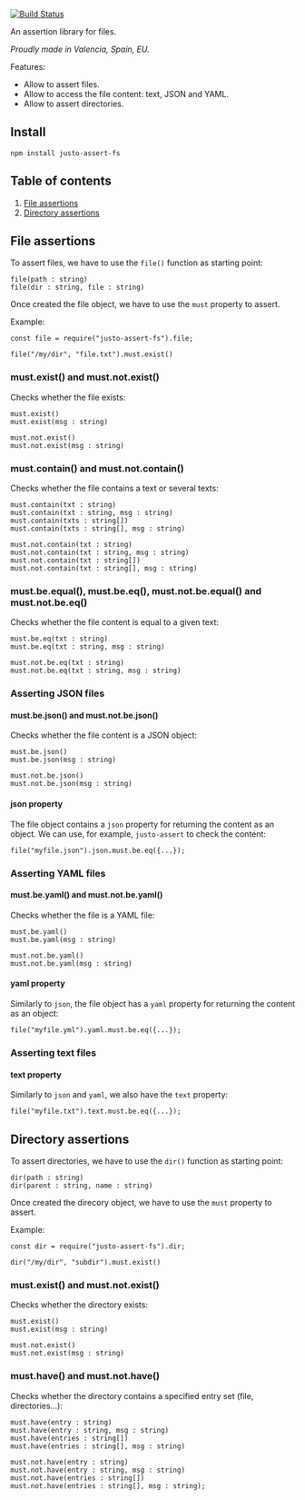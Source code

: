 [![Build Status](https://travis-ci.org/justojs/justo-assert-fs.svg?branch=master)](https://travis-ci.org/justojs/justo-assert-fs)

An assertion library for files.

*Proudly made in Valencia, Spain, EU.*

Features:

- Allow to assert files.
- Allow to access the file content: text, JSON and YAML.
- Allow to assert directories.

## Install

```
npm install justo-assert-fs
```

## Table of contents

1. [File assertions](#file-assertions)
2. [Directory assertions](#directory-assertions)

## File assertions

To assert files, we have to use the `file()` function as starting point:

```
file(path : string)
file(dir : string, file : string)
```

Once created the file object, we have to use the `must` property to assert.

Example:

```
const file = require("justo-assert-fs").file;

file("/my/dir", "file.txt").must.exist()
```

### must.exist() and must.not.exist()

Checks whether the file exists:

```
must.exist()
must.exist(msg : string)

must.not.exist()
must.not.exist(msg : string)
```

###  must.contain() and must.not.contain()

Checks whether the file contains a text or several texts:

```
must.contain(txt : string)
must.contain(txt : string, msg : string)
must.contain(txts : string[])
must.contain(txts : string[], msg : string)

must.not.contain(txt : string)
must.not.contain(txt : string, msg : string)
must.not.contain(txt : string[])
must.not.contain(txt : string[], msg : string)
```

### must.be.equal(), must.be.eq(), must.not.be.equal() and must.not.be.eq()

Checks whether the file content is equal to a given text:

```
must.be.eq(txt : string)
must.be.eq(txt : string, msg : string)

must.not.be.eq(txt : string)
must.not.be.eq(txt : string, msg : string)
```

### Asserting JSON files

#### must.be.json() and must.not.be.json()

Checks whether the file content is a JSON object:

```
must.be.json()
must.be.json(msg : string)

must.not.be.json()
must.not.be.json(msg : string)
```

#### json property

The file object contains a `json` property for returning the content as an object.
We can use, for example, `justo-assert` to check the content:

```
file("myfile.json").json.must.be.eq({...});
```

### Asserting YAML files

#### must.be.yaml() and must.not.be.yaml()

Checks whether the file is a YAML file:

```
must.be.yaml()
must.be.yaml(msg : string)

must.not.be.yaml()
must.not.be.yaml(msg : string)
```

#### yaml property

Similarly to `json`, the file object has a `yaml` property for returning the content
as an object:

```
file("myfile.yml").yaml.must.be.eq({...});
```

### Asserting text files

#### text property

Similarly to `json` and `yaml`, we also have the `text` property:

```
file("myfile.txt").text.must.be.eq({...});
```

## Directory assertions

To assert directories, we have to use the `dir()` function as starting point:

```
dir(path : string)
dir(parent : string, name : string)
```

Once created the direcory object, we have to use the `must` property to assert.

Example:

```
const dir = require("justo-assert-fs").dir;

dir("/my/dir", "subdir").must.exist()
```

### must.exist() and must.not.exist()

Checks whether the directory exists:

```
must.exist()
must.exist(msg : string)

must.not.exist()
must.not.exist(msg : string)
```

###  must.have() and must.not.have()

Checks whether the directory contains a specified entry set (file, directories...):

```
must.have(entry : string)
must.have(entry : string, msg : string)
must.have(entries : string[])
must.have(entries : string[], msg : string)

must.not.have(entry : string)
must.not.have(entry : string, msg : string)
must.not.have(entries : string[])
must.not.have(entries : string[], msg : string);
```
